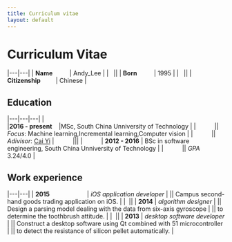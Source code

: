 ```yaml
---
title: Curriculum vitae
layout: default
---
```


# Curriculum Vitae

|---|---|
| **Name**&nbsp;&nbsp;&nbsp;&nbsp;&nbsp;&nbsp;&nbsp;&nbsp;&nbsp; | Andy_Lee |
| &nbsp; ||
| **Born**&nbsp;&nbsp;&nbsp;&nbsp;&nbsp;&nbsp;&nbsp;&nbsp;&nbsp; | 1995 |
| &nbsp; ||
| **Citizenship**&nbsp;&nbsp;&nbsp;&nbsp;&nbsp;&nbsp;&nbsp;&nbsp; | Chinese |

## Education

|---|---|---|
| &nbsp;&nbsp;&nbsp;&nbsp;&nbsp;&nbsp;&nbsp;&nbsp;&nbsp;&nbsp;&nbsp;&nbsp;&nbsp;&nbsp;&nbsp;&nbsp;&nbsp;&nbsp;&nbsp;&nbsp;&nbsp;&nbsp;&nbsp;&nbsp;&nbsp;&nbsp;&nbsp;&nbsp;&nbsp;&nbsp;&nbsp;&nbsp;&nbsp;&nbsp;&nbsp;&nbsp;&nbsp;&nbsp;&nbsp;&nbsp;&nbsp;&nbsp;&nbsp;&nbsp;&nbsp;&nbsp;&nbsp;&nbsp;&nbsp;&nbsp;&nbsp;&nbsp;&nbsp;&nbsp;&nbsp;&nbsp;&nbsp;&nbsp;&nbsp;&nbsp;&nbsp;&nbsp;&nbsp;&nbsp;&nbsp;&nbsp;&nbsp;&nbsp;&nbsp;&nbsp;&nbsp;&nbsp;&nbsp;&nbsp;&nbsp;&nbsp;&nbsp;&nbsp;&nbsp;&nbsp;&nbsp;&nbsp;&nbsp;&nbsp;&nbsp;&nbsp;&nbsp;&nbsp;&nbsp;&nbsp;&nbsp;&nbsp;&nbsp;&nbsp;&nbsp;&nbsp;&nbsp;&nbsp; |**2016 - present**&nbsp;&nbsp;&nbsp; |MSc, South China Unniversity of Technology |
| &nbsp;&nbsp;&nbsp;&nbsp;&nbsp;&nbsp;&nbsp;&nbsp;&nbsp; || *Focus*: Machine learning,Incremental learning,Computer vision |
| &nbsp;&nbsp;&nbsp;&nbsp;&nbsp;&nbsp;&nbsp;&nbsp;&nbsp; || *Adivisor*: [Cai Yi](http://www2.scut.edu.cn/s/87/t/75/34/a2/info79010.htm)
| &nbsp;&nbsp;&nbsp;&nbsp;&nbsp;&nbsp;&nbsp;&nbsp;&nbsp; |||
| &nbsp;&nbsp;&nbsp;&nbsp;&nbsp;&nbsp;&nbsp;&nbsp;&nbsp; | **2012 - 2016** | BSc in software engineering, South China Unniversity of Technology |
| &nbsp;&nbsp;&nbsp;&nbsp;&nbsp;&nbsp;&nbsp;&nbsp;&nbsp; || *GPA* 3.24/4.0 |

## Work experience

|---|---|
| **2015**&nbsp;&nbsp;&nbsp;&nbsp;&nbsp;&nbsp;&nbsp;&nbsp;&nbsp;&nbsp;&nbsp;&nbsp;&nbsp;&nbsp;&nbsp;&nbsp;&nbsp;&nbsp;&nbsp;&nbsp;&nbsp; | *iOS application developer* |
|| Campus second-hand goods trading application on iOS. |
| &nbsp;||
| **2014** | *algorithm designer* |
|| Design a parsing model dealing with the data from six-axis gyroscope |
|| to determine the toothbrush attitude. |
| &nbsp;||
| **2013** | *desktop software developer* |
|| Construct a desktop software using Qt combined with 51 microcontroller |
|| to detect the resistance of silicon pellet automatically. |

